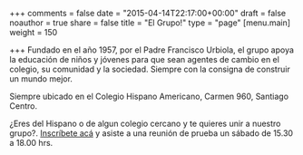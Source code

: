 +++
comments = false
date = "2015-04-14T22:17:00+00:00"
draft = false
noauthor = true
share = false
title = "El Grupo!"
type = "page"
[menu.main]
weight = 150

+++
Fundado en el año 1957, por el Padre Francisco Urbiola, el grupo apoya la educación de niños y jóvenes para que sean agentes de cambio en el colegio, su comunidad y la sociedad. Siempre con la consigna de construir un mundo mejor.

Siempre ubicado en el Colegio Hispano Americano, Carmen 960, Santiago Centro.

¿Eres del Hispano o de algun colegio cercano y te quieres unir a nuestro grupo?. [Inscríbete acá](https://goo.gl/forms/0NBCtTDmjrc84a0J3) y asiste a una reunión de prueba un sábado de 15.30 a 18.00 hrs.